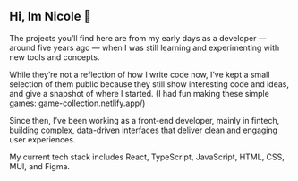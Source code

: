 ## Hi, Im Nicole 👋

The projects you’ll find here are from my early days as a developer — around five years ago — when I was still learning and experimenting with new tools and concepts.

While they’re not a reflection of how I write code now, I’ve kept a small selection of them public because they still show interesting code and ideas, and give a snapshot of where I started. (I had fun making these simple games: game-collection.netlify.app/)

Since then, I’ve been working as a front-end developer, mainly in fintech, building complex, data-driven interfaces that deliver clean and engaging user experiences.

My current tech stack includes React, TypeScript, JavaScript, HTML, CSS, MUI, and Figma.
